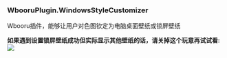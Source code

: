 ### WbooruPlugin.WindowsStyleCustomizer

Wbooru插件，能够让用户对色图钦定为电脑桌面壁纸或锁屏壁纸

**如果遇到设置锁屏壁纸成功但实际显示其他壁纸的话，请关掉这个玩意再试试看:**
![](https://puu.sh/F0YPo/1c4d031b4f.png)
